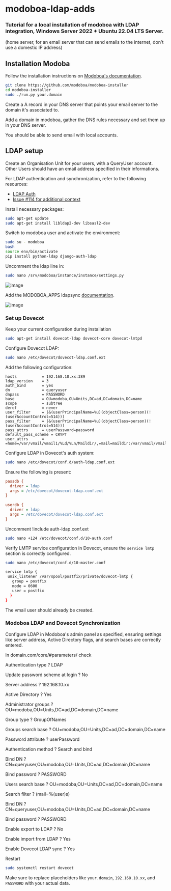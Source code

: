 # modoboa-ldap-adds
### Tutorial for a local installation of modoboa with LDAP integration, Windows Server 2022 + Ubuntu 22.04 LTS Server.

(home server, for an email server that can send emails to the internet, don't use a domestic IP address) 



## Installation Modoba
Follow the installation instructions on [Modoboa's documentation](https://modoboa.readthedocs.io/en/latest/installation.html).

```bash
git clone https://github.com/modoboa/modoboa-installer
cd modoboa-installer
sudo ./run.py your.domain
```

Create a A record in your DNS server that points your email server to the domain it's associated to.

Add a domain in modoboa, gather the DNS rules necessary and set them up in your DNS server.

You should be able to send email with local accounts.

## LDAP setup

Create an Organisation Unit for your users, with a QueryUser account. Other Users should have an email address specified in their informations.

For LDAP authentication and synchronization, refer to the following resources:
- [LDAP Auth](https://modoboa.readthedocs.io/en/latest/configuration.html#ldap-auth)
- [Issue #114 for additional context](https://github.com/modoboa/modoboa-installer/issues/114)

Install necessary packages:

```bash
sudo apt-get update
sudo apt-get install libldap2-dev libsasl2-dev
```

Switch to modoboa user and activate the environment:

```bash
sudo su - modoboa
bash
source env/bin/activate
pip install python-ldap django-auth-ldap
```

Uncomment the ldap line in:

```bash
sudo nano /srv/modoboa/instance/instance/settings.py
```

![image](https://github.com/EMRD95/modoboa-ldap-adds/assets/114953576/2d4d139b-6417-4d13-86dc-8759c786a0c3)

Add the MODOBOA_APPS ldapsync
[documentation](https://modoboa.readthedocs.io/en/latest/configuration.html#ldap-synchronization).

![image](https://github.com/EMRD95/modoboa-ldap-adds/assets/114953576/224840ca-6f27-4ce2-ab33-3bd1921bbb6b)

### Set up Dovecot

Keep your current configuration during installation

```bash
sudo apt-get install dovecot-ldap dovecot-core dovecot-lmtpd
```

Configure Dovecot LDAP:

```bash
sudo nano /etc/dovecot/dovecot-ldap.conf.ext
```

Add the following configuration:

```
hosts           = 192.168.10.xx:389
ldap_version    = 3
auth_bind       = yes
dn              = queryuser
dnpass          = PASSWORD
base            = OU=modoba,OU=Units,DC=ad,DC=domain,DC=name
scope           = subtree
deref           = never
user_filter     = (&(userPrincipalName=%u)(objectClass=person)(!(userAccountControl=514)))
pass_filter     = (&(userPrincipalName=%u)(objectClass=person)(!(userAccountControl=514)))
pass_attrs      = userPassword=password
default_pass_scheme = CRYPT
user_attrs      = =home=/var/vmail/vmail1/%Ld/%Ln/Maildir/,=mail=maildir:/var/vmail/vmail1/%Ld/%Ln/Maildir/
```

Configure LDAP in Dovecot's auth system:

```bash
sudo nano /etc/dovecot/conf.d/auth-ldap.conf.ext
```

Ensure the following is present:

```ini
passdb {
  driver = ldap
  args = /etc/dovecot/dovecot-ldap.conf.ext
}
 
userdb {
  driver = ldap
  args = /etc/dovecot/dovecot-ldap.conf.ext
}
```


Uncomment !include auth-ldap.conf.ext
```bash
sudo nano +124 /etc/dovecot/conf.d/10-auth.conf
```

Verify LMTP service configuration in Dovecot, ensure the `service lmtp` section is correctly configured.

```bash
sudo nano /etc/dovecot/conf.d/10-master.conf
```

```bash
service lmtp {
 unix_listener /var/spool/postfix/private/dovecot-lmtp {
   group = postfix
   mode = 0600
   user = postfix
  }
}
```

The vmail user should already be created.

### Modoboa LDAP and Dovecot Synchronization

Configure LDAP in Modoboa's admin panel as specified, ensuring settings like server address, Active Directory flags, and search bases are correctly entered.


In domain.com/core/#parameters/ check 

Authentication type ? LDAP

Update password scheme at login ? No

Server address ? 192.168.10.xx

Active Directory ? Yes

Administrator groups ? OU=modoba,OU=Units,DC=ad,DC=domain,DC=name

Group type ? GroupOfNames

Groups search base ? OU=modoba,OU=Units,DC=ad,DC=domain,DC=name

Password attribute ? userPassword

Authentication method ? Search and bind

Bind DN ? CN=queryuser,OU=modoba,OU=Units,DC=ad,DC=domain,DC=name

Bind password ? PASSWORD

Users search base ? OU=modoba,OU=Units,DC=ad,DC=domain,DC=name

Search filter ? (mail=%(user)s)

Bind DN ? CN=queryuser,OU=modoba,OU=Units,DC=ad,DC=domain,DC=name

Bind password ? PASSWORD

Enable export to LDAP ? No

Enable import from LDAP ? Yes

Enable Dovecot LDAP sync ? Yes


Restart
```bash
sudo systemctl restart dovecot
```

Make sure to replace placeholders like `your.domain`, `192.168.10.xx`, and `PASSWORD` with your actual data.
